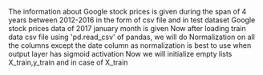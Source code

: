 The information about Google stock prices is given during the span of 4 years between 2012-2016 in the form of csv file and in test dataset Google stock prices data of 2017 january month is given
Now after loading train data csv file using 'pd.read_csv' of pandas, we will do Normalization on all the columns except the date column as normalization is best to use when output layer has sigmoid activation
Now we will initialize empty lists X_train,y_train and in case of X_train
